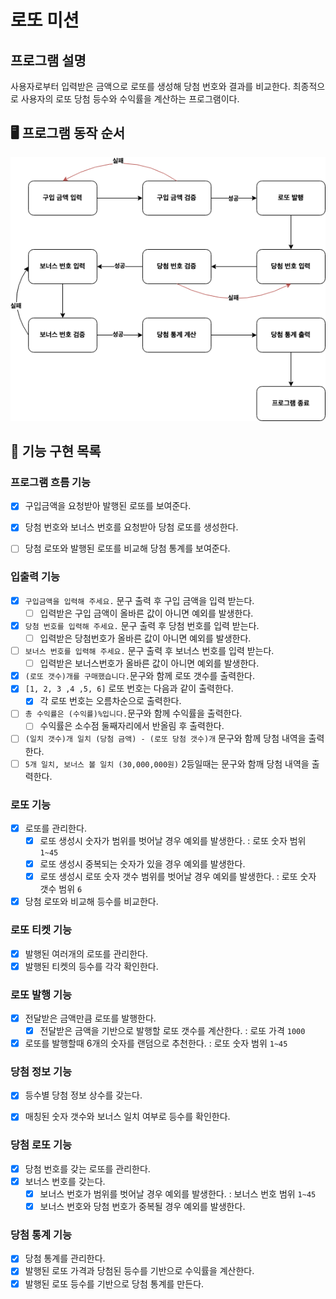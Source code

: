 # 로또 미션

## 프로그램 설명

사용자로부터 입력받은 금액으로 로또를 생성해 당첨 번호와 결과를 비교한다. 최종적으로 사용자의 로또 당첨 등수와 수익률을 계산하는 프로그램이다.

## 🖥️ 프로그램 동작 순서

![flow](flow.png)


## 🎯 기능 구현 목록

### 프로그램 흐름 기능

- [x] 구입금액을 요청받아 발행된 로또를 보여준다.
- [x] 당첨 번호와 보너스 번호를 요청받아 당첨 로또를 생성한다.
- [ ] 당첨 로또와 발행된 로또를 비교해 당첨 통계를 보여준다. 


### 입출력 기능

- [x] `구입금액을 입력해 주세요.` 문구 출력 후 구입 금액을 입력 받는다.
  - [ ] 입력받은 구입 금액이 올바른 값이 아니면 예외를 발생한다.
- [x] `당첨 번호를 입력해 주세요.` 문구 출력 후 당첨 번호를 입력 받는다.
  - [ ] 입력받은 당첨번호가 올바른 값이 아니면 예외를 발생한다.
- [ ] `보너스 번호를 입력해 주세요.` 문구 출력 후 보너스 번호를 입력 받는다.
  - [ ] 입력받은 보너스번호가 올바른 값이 아니면 예외를 발생한다.

- [x] `(로또 갯수)개를 구매했습니다.`문구와 함께 로또 갯수를 출력한다.
- [x] `[1, 2, 3 ,4 ,5, 6]` 로또 번호는 다음과 같이 출력한다.
  - [x] 각 로또 번호는 오름차순으로 출력한다.
- [ ] `총 수익률은 (수익률)%입니다.`문구와 함께 수익률을 출력한다.
  - [ ] 수익률은 소수점 둘째자리에서 반올림 후 출력한다.
- [ ] `(일치 갯수)개 일치 (당첨 금액) - (로또 당첨 갯수)개` 문구와 함께 당첨 내역을 출력한다.
- [ ] `5개 일치, 보너스 볼 일치 (30,000,000원)` 2등일때는 문구와 함깨 당첨 내역을 출력한다.

### 로또 기능

- [x] 로또를 관리한다.
  - [x] 로또 생성시 숫자가 범위를 벗어날 경우 예외를 발생한다. : 로또 숫자 범위 `1~45`
  - [x] 로또 생성시 중복되는 숫자가 있을 경우 예외를 발생한다.
  - [x] 로또 생성시 로또 숫자 갯수 범위를 벗어날 경우 예외를 발생한다. : 로또 숫자 갯수 범위 `6`
- [x] 당첨 로또와 비교해 등수를 비교한다.

### 로또 티켓 기능

- [x] 발행된 여러개의 로또를 관리한다.
- [x] 발행된 티켓의 등수를 각각 확인한다.

### 로또 발행 기능

- [x] 전달받은 금액만큼 로또를 발행한다.
  - [x] 전달받은 금액을 기반으로 발행할 로또 갯수를 계산한다. : 로또 가격 `1000`
- [x] 로또를 발행할때 6개의 숫자를 랜덤으로 추천한다. : 로또 숫자 범위 `1~45`

### 당첨 정보 기능

- [x] 등수별 당첨 정보 상수를 갖는다.
- [x] 매칭된 숫자 갯수와 보너스 일치 여부로 등수를 확인한다.


### 당첨 로또 기능

- [x] 당첨 번호를 갖는 로또를 관리한다.
- [x] 보너스 번호를 갖는다.
  - [x] 보너스 번호가 범위를 벗어날 경우 예외를 발생한다. : 보너스 번호 범위 `1~45`
  - [x] 보너스 번호와 당첨 번호가 중복될 경우 예외를 발생한다.

### 당첨 통계 기능

- [x] 당첨 통계를 관리한다.
- [x] 발행된 로또 가격과 당첨된 등수를 기반으로 수익률을 계산한다.
- [x] 발행된 로또 등수를 기반으로 당첨 통계를 만든다.
